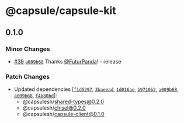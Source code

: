# @capsule/capsule-kit

## 0.1.0

### Minor Changes

- [#39](https://github.com/FuturPanda/capsule/pull/39) [`a009b68`](https://github.com/FuturPanda/capsule/commit/a009b68bbce913d6f98d4ac95c16ad446e931fb0) Thanks [@FuturPanda](https://github.com/FuturPanda)! - release

### Patch Changes

- Updated dependencies [[`f1d5297`](https://github.com/FuturPanda/capsule/commit/f1d5297acec2f3331bfb268cf36e565cf93d8593), [`3baeead`](https://github.com/FuturPanda/capsule/commit/3baeeadfd771f2c11ed23d3cb088e25a478b6943), [`1d016ae`](https://github.com/FuturPanda/capsule/commit/1d016ae6733cc9d215220be8e2bb6fe2c70ad346), [`b9710b2`](https://github.com/FuturPanda/capsule/commit/b9710b257031ca2b30698cfb34cb2dca655fd339), [`a009b68`](https://github.com/FuturPanda/capsule/commit/a009b68bbce913d6f98d4ac95c16ad446e931fb0), [`a009b68`](https://github.com/FuturPanda/capsule/commit/a009b68bbce913d6f98d4ac95c16ad446e931fb0), [`f4b80bd`](https://github.com/FuturPanda/capsule/commit/f4b80bdaea84b828b1cf62917f548b5ed9503ba3)]:
  - @capsulesh/shared-types@0.2.0
  - @capsulesh/chisel@0.2.0
  - @capsulesh/capsule-client@0.1.0
